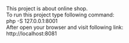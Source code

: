 This project is about online shop.<br>
To run this project type following command:<br>
php -S 127.0.0.1:8001<br>
After open your browser and visit following link:<br>
http://localhost:8081